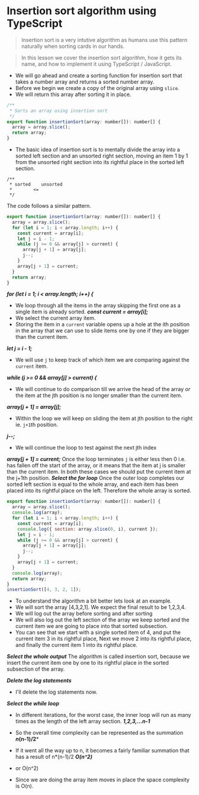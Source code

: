 # Insertion sort algorithm using TypeScript
> Insertion sort is a very intutive algorithm as humans use this pattern naturally when sorting cards in our hands.

> In this lesson we cover the insertion sort algorithm, how it gets its name, and how to implement it using TypeScript / JavaScript.

* We will go ahead and create a sorting function for insertion sort that takes a number array and returns a sorted number array.
* Before we begin we create a copy of the original array using `slice`.
* We will return this array after sorting it in place.
```js
/**
 * Sorts an array using insertion sort
 */
export function insertionSort(array: number[]): number[] {
  array = array.slice();
  return array;
}
```

* The basic idea of insertion sort is to mentally divide the array into a sorted left section and an unsorted right section, moving an item 1 by 1 from the unsorted right section into its rightful place in the sorted left section.
```
/**
 * sorted    unsorted
 *        <=
 */
```

The code follows a similar pattern.
```js
export function insertionSort(array: number[]): number[] {
  array = array.slice();
  for (let i = 1; i < array.length; i++) {
    const current = array[i];
    let j = i - 1;
    while (j >= 0 && array[j] > current) {
      array[j + 1] = array[j];
      j--;
    }
    array[j + 1] = current;
  }
  return array;
}
```
***for (let i = 1; i < array.length; i++) {***
* We loop through all the items in the array skipping the first one as a single item is already sorted.
***const current = array[i];***
* We select the current array item.
* Storing the item in a `current` variable opens up a hole at the ith position in the array that we can use to slide items one by one  if they are bigger than the current item.

***let j = i - 1;***
* We will use `j` to keep track of which item we are comparing against the `current` item.  

***while (j >= 0 && array[j] > current) {***
* We will continue to do comparison till we arrive the head of the array *or* the item at the jth position is no longer smaller than the current item.

***array[j + 1] = array[j];***
* Within the loop we will keep on sliding the item at jth position to the right ie. `j+1`th position.

***j--;***
* We will continue the loop to test against the next jth index

***array[j + 1] = current;***
Once the loop terminates `j` is either less then 0 i.e. has fallen off the start of the array, or it means that the item at j is smaller than the current item. In both these cases we should put the current item at the j+1th position.
***Select the for loop***
Once the outer loop completes our sorted left section is equal to the whole array, and each item has been placed into its rightful place on the left. Therefore the whole array is sorted.

```js
export function insertionSort(array: number[]): number[] {
  array = array.slice();
  console.log(array);
  for (let i = 1; i < array.length; i++) {
    const current = array[i];
    console.log({ section: array.slice(0, i), current });
    let j = i - 1;
    while (j >= 0 && array[j] > current) {
      array[j + 1] = array[j];
      j--;
    }
    array[j + 1] = current;
  }
  console.log(array);
  return array;
}
insertionSort([4, 3, 2, 1]);
```
* To understand the algorithm a bit better lets look at an example.
* We will sort the array [4,3,2,1]. We expect the final result to be 1,2,3,4.
* We will log out the array before sorting and after sorting
* We will also log out the left section of the array we keep sorted and the current item we are going to place into that sorted subsection.
* You can see that we start with a single sorted item of 4, and put the current item 3 in its rightful place, Next we move 2 into its rightful place, and finally the current item 1 into its rightful place.

***Select the whole output***
The algorithm is called insertion sort, because we insert the current item one by one to its rightful place in the sorted subsection of the array.

***Delete the log statements***
* I'll delete the log statements now.

***Select the while loop***
* In different iterations, for the worst case, the inner loop will run as many times as the length of the left array section.
***1,2,3,...n-1***
* So the overall time complexity can be represented as the summation
***n*(n-1)/2***
* If it went all the way up to n, it becomes a fairly familiar summation that has a result of n*(n-1)/2
***O(n^2)***
* or O(n^2)

* Since we are doing the array item moves in place the space complexity is O(n).

